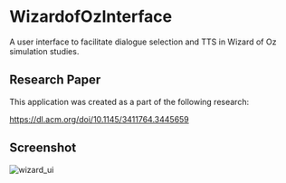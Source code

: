 # WizardofOzInterface
A user interface to facilitate dialogue selection and TTS in Wizard of Oz simulation studies.

## Research Paper
This application was created as a part of the following research:

https://dl.acm.org/doi/10.1145/3411764.3445659

## Screenshot
![wizard_ui](https://user-images.githubusercontent.com/35621581/128341464-49927821-81db-4b3f-9103-b47b1cace802.png)

